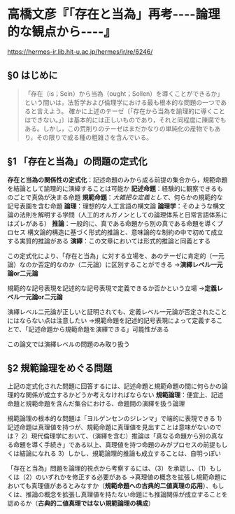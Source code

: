 # 高橋文彦『「存在と当為」再考----論理的な観点から----』

<https://hermes-ir.lib.hit-u.ac.jp/hermes/ir/re/6246/>

## §0 はじめに

> 「存在（is；Sein）から当為（ought；Sollen）を導くことができるか」という間いは，法哲学および倫理学における最も根本的な問題の一つであると言えよう。
> 確かに上述のテーゼ〔「存在から当為を諭理的に導くことはできない。」〕は基本的には正しいものであり，それと同程度に陳腐でもある。しかし，この荒削りのテーゼはまだかなりの単純化の産物でもあり，その限りで或る種の粗雑さを含んでいる。

## §1 「存在と当為」の問題の定式化

**存在と当為の関係性の定式化**：記述命題のみから成る前提の集合から，規範命題を結論として諭理的に演緯することは可能か
**記述命題**：経験的に観察できるものごとで真偽が決まる命題
**規範命題**：*大雑把な定義として*、何らかの規範的な記号表園を含む命題
**論理**：理想的な人工言語の構文論
**論理学**：そのような構文論の法則を解明する学問（人工的オルガノンとしての論理体系と日常言語体系にはズレがある）
**推論**：一般的に、真である命題から別の真である命題を導くプロセス
構文論的構造に基づく形式的推論と、意味論的な制約の中で初めて成立する実質的推論がある
**演繹**：この文章においては形式的推論と同義とする

この定式化により、「存在と当為」に対する立場を、あのテーゼに肯定的（一元論）なのか否定的なのか（二元論）に区別することができる
→**演繹レベル一元論or二元論**

規範的な記号表現を記述的な記号表現で定義できるか否かという立場
→**定義レベル一元論or二元論**

演繹レベル二元論が正しいと証明されても、定義レベル一元論が否定されたことにはならない点は注意したい
→規範命題を記述的記号表現によって定義することで、「記述命題から規範命題を演繹できる」可能性がある

この論文では演繹レベルの問題のみ取り扱う

## §2 規範論理をめぐる問題

上記の定式化された問題に回答するには、記述命題と規範命題の間に何らかの論理的な関係が成立するかどうか考えなければならない
**規範論理**：便宜上、記述命題と規範命題を含んだ集合における、命題間の演繹を扱う論理

規範論理の根本的な問題は「ヨルゲンセンのジレンマ」で端的に表現できる
1）記述命題は真理値を持つが、規範命題に真理値を見出すことは意味がないのでは？
2）現代倫理学において、（演繹を含む）推論は「真なる命題から別の真なる命題を導く手続き」である以上、真理値を持つ命題のみがプロセスの前提もしくは結論になれる
3）しかし、規範論理的推論も成立することは、自明っぽい

「存在と当為」問題を論理的視点から考察するには、（3）を承認し、（1）もしくは（2）のいずれかを修正する必要がある
→真理値の概念を拡張し規範命題においても真理値があるとみなすか（**規範命題への古典的二値真理の応用**）、もしくは、推論の概念を拡張し真理値を持たない命題にも推論関係が成立することを認めるか（**古典的二値真理ではない規範論理の構成**）
